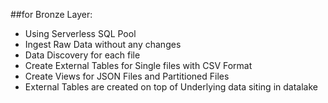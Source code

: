 ##for Bronze Layer:
- Using Serverless SQL Pool
- Ingest Raw Data without any changes
- Data Discovery for each file
- Create External Tables for Single files with CSV Format
- Create Views for JSON Files and Partitioned Files
- External Tables are created on top of Underlying data siting in datalake



